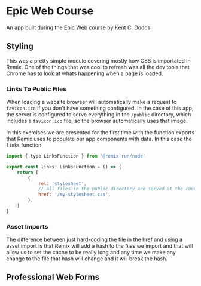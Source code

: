# Epic Web Course

An app built during the [Epic Web](https://epicweb.dev) course by Kent C. Dodds.

## Styling

This was a pretty simple module covering mostly how CSS is importated in Remix.
One of the things that was cool to refresh was all the dev tools that Chrome has
to look at whats happening when a page is loaded.

### Links To Public Files

When loading a website browser will automatically make a request to
`favicon.ico` if you don't have something configured. In the case of this app,
the server is configured to serve everything in the `/public` directory, which
includes a `favicon.ico` file, so the browser automatically uses that image.

In this exercises we are presented for the first time with the function exports
that Remix uses to populate our app components with data. In this case the
`links` function:

```js
import { type LinksFunction } from '@remix-run/node'

export const links: LinksFunction = () => {
	return [
		{
			rel: 'stylesheet',
			// all files in the public directory are served at the root of the site
			href: '/my-stylesheet.css',
		},
	]
}
```

### Asset Imports

The difference between just hard-coding the file in the href and using a asset
import is that Remix will add a hash to the files we import and that will allow
us to set the cache to be really long and any time we make any change to the
file that hash will change and it will break the hash.

## Professional Web Forms
